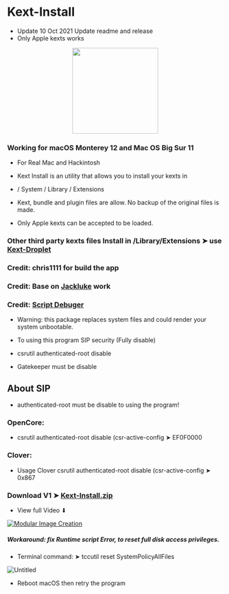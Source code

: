 # Kext-Install
- Update 10 Oct 2021 Update readme and release
- Only Apple kexts works

<p align="center">
  <img width="200" height="200" src="https://user-images.githubusercontent.com/6248794/136709606-d88b39cb-b204-469f-9d64-8c30f94c4641.png">
</p>

### Working for macOS Monterey 12 and Mac OS Big Sur 11
- For Real Mac and Hackintosh



- Kext Install is an utility that allows you to install your kexts in 
- / System / Library / Extensions 
- Kext, bundle and plugin files are allow. No backup of the original files is made.
- Only Apple kexts can be accepted to be loaded.

### Other third party kexts files Install in /Library/Extensions ➤ use [Kext-Droplet](https://github.com/chris1111/Kext-Droplet-Big-Sur)


### Credit: chris1111 for build the app
### Credit: Base on [Jackluke](https://github.com/jacklukem) work
### Credit: [Script Debuger](https://latenightsw.com) 

- Warning: this package replaces system files and could render your system unbootable.

- To using this program SIP security (Fully disable) 
- csrutil authenticated-root disable 
- Gatekeeper must be disable

## About SIP
- authenticated-root must be disable to using the program!
### OpenCore:
- csrutil authenticated-root disable (csr-active-config ➤ EF0F0000
### Clover:
- Usage Clover csrutil authenticated-root disable (csr-active-config ➤ 0x867


### Download V1 ➤ [Kext-Install.zip](https://github.com/chris1111/Kext-Install/releases/tag/V1)

- View full Video ⬇︎

[![Modular Image Creation](https://user-images.githubusercontent.com/6248794/134072536-7c46b8cc-4d8b-42f9-a28a-3c02734f1f5d.png)](https://youtu.be/EzxwaVFHZYo)
 
##### Workaround: fix Runtime script Error, to reset full disk access privileges.
- Terminal command: ➤  tccutil reset SystemPolicyAllFiles

![Untitled](https://user-images.githubusercontent.com/6248794/123511992-d7bbbf00-d652-11eb-82c1-e9aae4c1873e.png)

- Reboot macOS then retry the program
